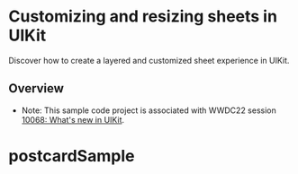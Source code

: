 # Customizing and resizing sheets in UIKit

Discover how to create a layered and customized sheet experience in UIKit.

## Overview

- Note: This sample code project is associated with WWDC22 session [10068: What's new in UIKit](https://developer.apple.com/wwdc22/10068/).
# postcardSample
